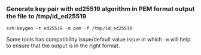 ### Generate key pair with ed25519 algorithm in PEM format output the file to /tmp/id_ed25519

```
ssh-keygen -t ed25519 -m pem -f /tmp/id_ed25519
```

Some tools has compatibility issue/default value issue in which `-m` will help to ensure that the output is in the right format.
